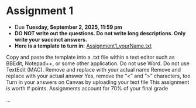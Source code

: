 # Assignment 1

- Due **Tuesday, September 2, 2025, 11:59 pm** 
- **DO NOT write out the questions. Do not write long descriptions. Only write your succinct answers.**
- **Here is a template to turn in:** [Assignment1_yourName.txt]()

Copy and paste the template into a .txt file within a text editor such as BBEdit, Notepad++, or some other application. Do not use Word. Do not use TextEdit (MAC).
Remove <yourNameHere> and replace with your actual name
Remove <answerHere> and replace with your actual answer
Yes, remove the “<” and “>” characters, too
Turn in your answers on Canvas by uploading your text file
This assignment is worth # points. Assignments account for 70% of your final grade

...
